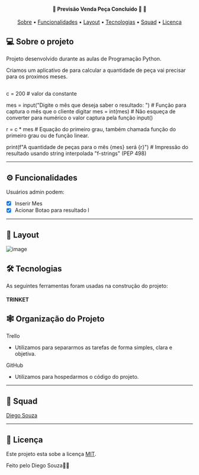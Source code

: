 <h4 align="center"> 
	🚧  Previsão Venda Peça  Concluído 🚀 🚧
</h4>

<p align="center">
 <a href="#-sobre-o-projeto">Sobre</a> •
 <a href="#-funcionalidades">Funcionalidades</a> •
 <a href="#-layout">Layout</a> • 
 <a href="#-tecnologias">Tecnologias</a> •  
 <a href="#-squad">Squad</a> • 
 <a href="#user-content--licença">Licença</a>
</p>

## 💻 Sobre o projeto

Projeto desenvolvido durante as aulas de Programação Python. 

Criamos um aplicativo de para calcular a quantidade de peça vai precisar para os proximos meses.


##

c = 200 # valor da constante

mes = input("Digite o mês que deseja saber o resultado: ") # Função para captura o mês que o cliente digitar
mes = int(mes) # Não esqueça de converter para numérico o valor captura pela função input()

r = c * mes # Equação do primeiro grau, também chamada função do primeiro grau ou de função linear.

print(f"A quantidade de peças para o mês {mes} será {r}") # Impressão do resultado usando string interpolada "f-strings" (PEP 498)

---

## ⚙️ Funcionalidades

Usuários admin podem: 
- [x] Inserir Mes 
- [x] Acionar Botao para resultado
l
---

## 🎨 Layout

![image](https://user-images.githubusercontent.com/115498938/196571851-1797fba8-0c47-4b4c-a74d-caac6ad8d00a.png)
## 🛠 Tecnologias

As seguintes ferramentas foram usadas na construção do projeto:

#### TRINKET



## 🕸 Organização do Projeto

Trello
  - Utilizamos para separarmos as tarefas de forma simples, clara e objetiva.



GitHub
  - Utilizamos para hospedarmos o código do projeto.
  
---

## 🦸 Squad

<a href="https://www.linkedin.com/in/diego-souza-6b97a2114/">
Diego Souza</a>
 <br />

 
---

## 📝 Licença

Este projeto esta sobe a licença [MIT](./LICENSE).

Feito pelo Diego Souza👋🏽

